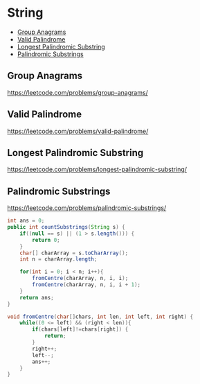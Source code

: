 # String

+ [Group Anagrams](#group-anagrams)
+ [Valid Palindrome](#valid-palindrome)
+ [Longest Palindromic Substring](#longest-palindromic-substring)
+ [Palindromic Substrings](#palindromic-substrings)

## Group Anagrams

https://leetcode.com/problems/group-anagrams/


## Valid Palindrome

https://leetcode.com/problems/valid-palindrome/


## Longest Palindromic Substring

https://leetcode.com/problems/longest-palindromic-substring/


## Palindromic Substrings

https://leetcode.com/problems/palindromic-substrings/
```java
int ans = 0;
public int countSubstrings(String s) {
    if((null == s) || (1 > s.length())) {
        return 0;
    }
    char[] charArray = s.toCharArray();
    int n = charArray.length;

    for(int i = 0; i < n; i++){
        fromCentre(charArray, n, i, i);
        fromCentre(charArray, n, i, i + 1);
    }
    return ans;
}

void fromCentre(char[]chars, int len, int left, int right) {
    while((0 <= left) && (right < len)){
        if(chars[left]!=chars[right]) {
            return;
        }
        right++;
        left--;
        ans++;
    }
}
```
